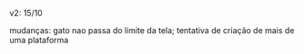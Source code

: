 v2: 15/10

mudanças: gato nao passa do limite da tela; tentativa de criação de mais de uma plataforma

